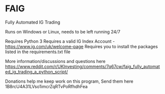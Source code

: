 # FAIG
Fully Automated IG Trading


Runs on Windows or Linux, needs to be left running 24/7

Requires Python 3
Requires a valid IG Index Account - https://www.ig.com/uk/welcome-page
Requires you to install the packages listed in the requirements.txt file

More information/discussions and questions here
https://www.reddit.com/r/UKInvesting/comments/7q67cw/faig_fully_automated_ig_trading_a_python_script/

Donations help me keep work on this program, Send them here
1B8rcU4A31LVso1imcrZqRTvPoRfhdhFea
